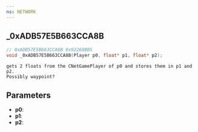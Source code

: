 ```yaml
---
ns: NETWORK
---
```

## _0xADB57E5B663CCA8B

```c
// 0xADB57E5B663CCA8B 0x92268BB5
void _0xADB57E5B663CCA8B(Player p0, float* p1, float* p2);
```

```
gets 2 floats from the CNetGamePlayer of p0 and stores them in p1 and p2.  
Possibly waypoint?  
```

## Parameters
* **p0**: 
* **p1**: 
* **p2**: 

